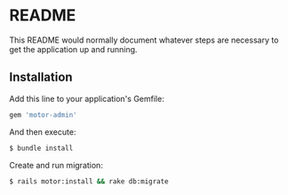 # README

This README would normally document whatever steps are necessary to get the
application up and running.

## Installation

Add this line to your application's Gemfile:
```sh
gem 'motor-admin'
```

And then execute:
```sh
$ bundle install
```

Create and run migration:
```sh
$ rails motor:install && rake db:migrate
```
